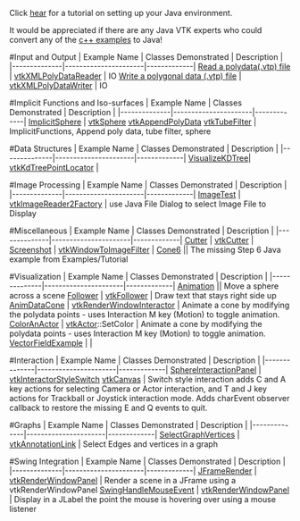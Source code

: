 Click [hear](http://www.vtk.org/Wiki/VTK/Tutorials/JavaEnvironmentSetup) for a tutorial on setting up your Java environment.

It would be appreciated if there are any Java VTK experts who could convert any of the [c++ examples](/Cxx) to Java!

#Input and Output
| Example Name | Classes Demonstrated | Description |
|--------------|----------------------|-------------|
[Read a polydata(.vtp) file](/Java/IO/ReadPolyData) | [vtkXMLPolyDataReader](http://www.vtk.org/doc/nightly/html/classvtkXMLPolyDataReader.html#details) | IO
[Write a polygonal data (.vtp) file](/Java/IO/WritePolyData) | [vtkXMLPolyDataWriter](http://www.vtk.org/doc/nightly/html/classvtkXMLPolyDataWriter.html#details) | IO

#Implicit Functions and Iso-surfaces
| Example Name | Classes Demonstrated | Description |
|--------------|----------------------|-------------|
[ImplicitSphere](/Java/ImplicitFunctions/ImplicitSphere) | [vtkSphere](http://www.vtk.org/doc/nightly/html/classvtkSphere.html#details) [vtkAppendPolyData](http://www.vtk.org/doc/nightly/html/classvtkAppendPolyData.html#details) [vtkTubeFilter](http://www.vtk.org/doc/nightly/html/classvtkTubeFilter.html#details)  | ImplicitFunctions, Append poly data, tube filter, sphere

#Data Structures
| Example Name | Classes Demonstrated | Description |
|--------------|----------------------|-------------|
[VisualizeKDTree](/Java/DataStructures/VisualizeKDTree)| [vtkKdTreePointLocator](http://www.vtk.org/doc/nightly/html/classvtkKdTreePointLocator.html#details) |

#Image Processing
| Example Name | Classes Demonstrated | Description |
|--------------|----------------------|-------------|
[ImageTest](/Java/Imaging/ImageTest) | [vtkImageReader2Factory](http://www.vtk.org/doc/nightly/html/classvtkImageReader2Factory.html#details) | use Java File Dialog to select Image File to Display

#Miscellaneous
| Example Name | Classes Demonstrated | Description |
|--------------|----------------------|-------------|
[Cutter](/Java/Miscellaneous/Cutter) | [vtkCutter](http://www.vtk.org/doc/nightly/html/classvtkCutter.html#details) |
[Screenshot](/Java/Miscellaneous/Screenshot) | [vtkWindowToImageFilter](http://www.vtk.org/doc/nightly/html/classvtkWindowToImageFilter.html#details) |
[Cone6](/Java/Miscellaneous/Cone6) || The missing Step 6 Java example from Examples/Tutorial

#Visualization
| Example Name | Classes Demonstrated | Description |
|--------------|----------------------|-------------|
[Animation](/Java/Visualization/Animation)  || Move a sphere across a scene
[Follower](/Java/Visualization/Follower) | [vtkFollower](http://www.vtk.org/doc/nightly/html/classvtkFollower.html#details) | Draw text that stays right side up
[AnimDataCone](/Java/Visualization/AnimDataCone)  | [vtkRenderWindowInteractor](http://www.vtk.org/doc/nightly/html/classvtkRenderWindowInteractor.html#details) | Animate a cone by modifying the polydata points - uses Interaction M key (Motion) to toggle animation.
[ColorAnActor](/Java/Visualization/ColorAnActor) | [vtkActor](http://www.vtk.org/doc/nightly/html/classvtkActor.html::GetProperty)::SetColor | Animate a cone by modifying the polydata points - uses Interaction M key (Motion) to toggle animation.
[VectorFieldExample](/Java/Visualization/VectorFieldExample) |    |

#Interaction
| Example Name | Classes Demonstrated | Description |
|--------------|----------------------|-------------|
[SphereInteractionPanel](/Java/Interaction/SphereInteractionPanel) | [vtkInteractorStyleSwitch](http://www.vtk.org/doc/nightly/html/classvtkInteractorStyleSwitch.html#details) [vtkCanvas](http://www.vtk.org/doc/nightly/html/classvtkCanvas.html#details)  | Switch style interaction adds C and A key actions for selecting Camera or Actor interaction, and T and J key actions for Trackball or Joystick interaction mode. Adds charEvent observer callback to restore the missing E and Q events to quit.

#Graphs
| Example Name | Classes Demonstrated | Description |
|--------------|----------------------|-------------|
[SelectGraphVertices](/Java/Graphs/SelectGraphVertices)  | [vtkAnnotationLink](http://www.vtk.org/doc/nightly/html/classvtkAnnotationLink.html#details) | Select Edges and vertices in a graph

#Swing Integration
| Example Name | Classes Demonstrated | Description |
|--------------|----------------------|-------------|
[JFrameRender](/Java/SwingIntegration/JFrameRenderer)  | [vtkRenderWindowPanel](http://www.vtk.org/doc/nightly/html/classvtkRenderWindowPanel.html#details) | Render a scene in a JFrame using a vtkRenderWindowPanel
[SwingHandleMouseEvent](/Java/SwingIntegration/SwingHandleMouseEvent)  | [vtkRenderWindowPanel](http://www.vtk.org/doc/nightly/html/classvtkRenderWindowPanel.html#details) | Display in a JLabel the point the mouse is hovering over using a mouse listener
